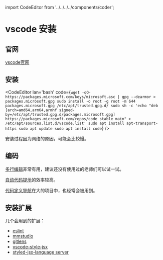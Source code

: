 import CodeEditor from '../../../../components/coder';

# vscode 安装

## 官网

[vscode官网](https://code.visualstudio.com/)

## 安装

<CodeEditor lan='bash' code={`wget -qO- https://packages.microsoft.com/keys/microsoft.asc | gpg --dearmor > packages.microsoft.gpg
sudo install -o root -g root -m 644 packages.microsoft.gpg /etc/apt/trusted.gpg.d/
sudo sh -c 'echo "deb [arch=amd64,arm64,armhf signed-by=/etc/apt/trusted.gpg.d/packages.microsoft.gpg] https://packages.microsoft.com/repos/code stable main" > /etc/apt/sources.list.d/vscode.list'
sudo apt install apt-transport-https
sudo apt update
sudo apt install code`} />

安装过程因为网络的原因，可能会比较慢。

## 编码

[多行编辑](https://code.visualstudio.com/docs/editor/codebasics#_multiple-selections-multicursor)非常有用，建议还没有使用过的老师们可以试一试。

[自动代码提示](https://code.visualstudio.com/docs/editor/intellisense)的效率较高。

[代码定义导航](https://code.visualstudio.com/docs/editor/editingevolved)在大的项目中，也经常会被用到。

## 安装扩展

几个会用到的扩展：

- [eslint](https://marketplace.visualstudio.com/items?itemName=dbaeumer.vscode-eslint)
- [mmstudio](https://marketplace.visualstudio.com/items?itemName=mm.mmstudio)
- [gitlens](https://marketplace.visualstudio.com/items?itemName=eamodio.gitlens)
- [vscode-style-jsx](https://marketplace.visualstudio.com/items?itemName=blanu.vscode-styled-jsx)
- [styled-jsx-language server](https://marketplace.visualstudio.com/items?itemName=Divlo.vscode-styled-jsx-languageserver)
